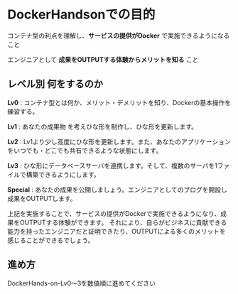 # DockerHandsonでの目的

コンテナ型の利点を理解し、**サービスの提供がDocker** で実施できるようになること

エンジニアとして **成果をOUTPUTする体験からメリットを知る** こと

## レベル別 何をするのか

**Lv0** : コンテナ型とは何か、メリット・デメリットを知り、Dockerの基本操作を練習する。

**Lv1** : あなたの成果物 を考えひな形を制作し、ひな形を更新します。

**Lv2** : Lv1より少し高度にひな形を更新します。また、あなたのアプリケーションをいつでも・どこでも共有できるような状態にします。

**Lv3** : ひな形にデータベースサーバを連携します。そして、複数のサーバを1ファイルで構築できるようにします。

**Special** : あなたの成果を公開しましょう。エンジニアとしてのブログを開設し成果をOUTPUTします。

上記を実施することで、サービスの提供がDockerで実施できるようになり、成果をOUTPUTする体験ができます。
それにより、自らがビジネスに貢献できる能力を持ったエンジニアだと証明できたり、OUTPUTによる多くのメリットを感じることができるでしょう。

## 進め方

DockerHands-on-Lv0～3を数値順に進めてください
